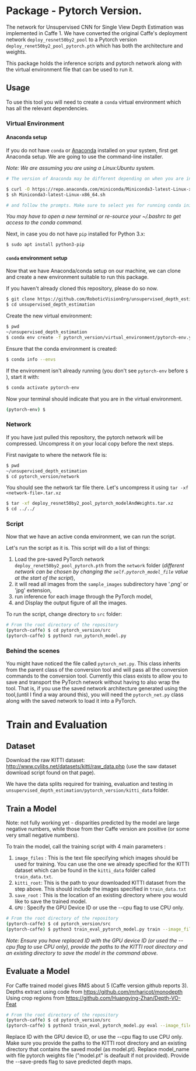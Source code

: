 # Package - Pytorch Version.

The network for Unsupervised CNN for Single View Depth Estimation was implemented in Caffe 1. We have converted the original Caffe's deployment network `deploy_resnet50by2_pool` to a Pytorch version `deploy_renet50by2_pool_pytorch.pth` which has both the architecture and weights. 

This package holds the inference scripts and pytorch network along with the virtual environment file that can be used to run it.

## Usage  
To use this tool you will need to create a `conda` virtual environment which has all the relevant dependencies. 

### Virtual Environment
#### Anaconda setup
If you do not have `conda` or [Anaconda](https://www.anaconda.com/distribution/#linux) installed on your system, first get Anaconda setup. We are going to use the command-line installer. 

*Note: We are assuming you are using a Linux:Ubuntu system.*

```bash
# The version of Anaconda may be different depending on when you are installing`

$ curl -O https://repo.anaconda.com/miniconda/Miniconda3-latest-Linux-x86_64.sh
$ sh Miniconda3-latest-Linux-x86_64.sh

# and follow the prompts. Make sure to select yes for running conda init, otherwise the defaults are generally good.`

```

*You may have to open a new terminal or re-source your ~/.bashrc to get access to the conda command.*

Next, in case you do not have `pip` installed for Python 3.x:

```bash
$ sudo apt install python3-pip
```

#### `conda` environment setup
Now that we have Anaconda/conda setup on our machine, we can clone and create a new environment suitable to run this package.

If you haven't already cloned this repository, please do so now. 
```bash
$ git clone https://github.com/RoboticVisionOrg/unsupervised_depth_estimation.git
$ cd unsupervised_depth_estimation
```

<!-- From the directory `unsupervised_depth_estimation` navigate to the subdirectory `pytorch_version` (which is where this Readme is located) and then navigate to the subdirectory `virtual_environment`. Find the file called `pytorch-env.yml`. This files contains the required packages and their dependencies for the `conda` environment.  -->

Create the new virtual environment:

```bash
$ pwd
~/unsupervised_depth_estimation
$ conda env create -f pytorch_version/virtual_environment/pytorch-env.yml
```   

Ensure that the conda environment is created:

```bash
$ conda info --envs
```

If the environment isn't already running (you don't see `pytorch-env` before `$` ), start it with:
```bash
$ conda activate pytorch-env
```

Now your terminal should indicate that you are in the virtual environment.
```bash
(pytorch-env) $
```
### Network
If you have just pulled this repository, the pytorch network will be compressed. Uncompress it on your local copy before the next steps. 

First navigate to where the network file is:
```bash
$ pwd
~/unsupervised_depth_estimation
$ cd pytorch_version/network
```

You should see the network tar file there. Let's uncompress it using `tar -xf <network-file>.tar.xz` 

```bash
$ tar -xf deploy_resnet50by2_pool_pytorch_modelAndWeights.tar.xz
$ cd ../../
```


### Script
Now that we have an active conda environment, we can run the script. 

Let's run the script as it is. This script will do a list of things:

 1. Load the pre-saved PyTorch network `deploy_renet50by2_pool_pytorch.pth` from the `network` folder (*different network can be chosen by changing the `self.pytorch_model_file` value at the start of the script*),
 2. it will read all images from the `sample_images` subdirectory have '.png' or 'jpg' extension, 
 3. run inference for each image through the PyTorch model,
 4. and Display the output figure of all the images. 

 To run the script, change directory to `src` folder: 

```bash
# From the root directory of the repository
(pytorch-caffe) $ cd pytorch_version/src
(pytorch-caffe) $ python3 run_pytorch_model.py
```

### Behind the scenes
You might have noticed the file called `pytorch_net.py`. This class inherits from the parent class of the conversion tool and will pass all the conversion commands to the conversion tool. Currently this class exists to allow you to save and transport the PyTorch network without having to also wrap the tool. That is, if you use the saved network architecture generated using the tool,(until I find a way around this), you will need the `pytorch_net.py` class along with the saved network to load it into a PyTorch. 


# Train and Evaluation

## Dataset
Download the raw KITTI dataset: http://www.cvlibs.net/datasets/kitti/raw_data.php (use the saw dataset download script found on that page).

We have the data splits required for training, evaluation and testing in `unsupervised_depth_estimation/pytorch_version/kitti_data` folder.

## Train a Model
Note: not fully working yet - disparities predicted by the model are large negative numbers, while those from ther Caffe version are positive (or some very small negative numbers).

To train the model, call the training script with 4 main parameters :
1. `image_files` : This is the text file specifying which images should be used for training. You can use the one we already specified for the KITTI dataset which can be found in the `kitti_data` folder called `train_data.txt`.
2. `kitti_root`: This is the path to your downloaded KITTI dataset from the step above. This should include the images specified in `train_data.txt`
3.  `save_root` : This is the location of an existing directory where you would like to save the trained model.  
4. `GPU` : Specify the GPU Device ID or use the --cpu flag to use CPU only.

```bash
# From the root directory of the repository
(pytorch-caffe) $ cd pytorch_version/src
(pytorch-caffe) $ python3 train_eval_pytorch_model.py train --image_files ../kitti_data/train_data.txt --kitti_root </path/to/KITTI/data> --save_root </path/to/save/dir> --gpu <ID>
```
*Note: Ensure you have replaced ID with the GPU device ID (or used the --cpu flag to use CPU only), provide the paths to the KITTI root directory and an existing directory to save the model in the command above.*

## Evaluate a Model
For Caffe trained model gives RMS about 5 (Caffe version github reports 3).
Depths extract using code from https://github.com/mrharicot/monodepth
Using crop regions from https://github.com/Huangying-Zhan/Depth-VO-Feat

```bash
# From the root directory of the repository
(pytorch-caffe) $ cd pytorch_version/src
(pytorch-caffe) $ python3 train_eval_pytorch_model.py eval --image_files ../kitti_data/test_data.txt --kitti_root </path/to/KITTI/data> --save_root </path/to/save/dir> --save_name <model_name> --gpu <ID>
```
Replace ID with the GPU device ID, or use the --cpu flag to use CPU only. Make sure you provide the paths to the KITTI root directory and an existing directory that contains the saved model (as model.pt). Replace model_name with file pytorch weights file ("model.pt" is deafault if not provided). Provide the --save-preds flag to save predicted depth maps.